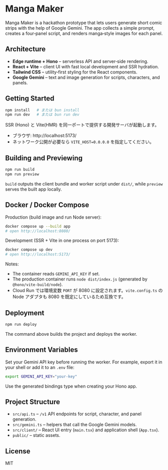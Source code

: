 # Manga Maker

Manga Maker is a hackathon prototype that lets users generate short comic strips with the help of Google Gemini.  The app collects a simple prompt, creates a four‑panel script, and renders manga‑style images for each panel.

## Architecture
- **Edge runtime + Hono** – serverless API and server‑side rendering.
- **React + Vite** – client UI with fast local development and SSR hydration.
- **Tailwind CSS** – utility‑first styling for the React components.
- **Google Gemini** – text and image generation for scripts, characters, and panels.

## Getting Started
```bash
npm install   # または bun install
npm run dev   # または bun run dev
```
SSR (Hono) と Vite(HMR) を同一ポートで提供する開発サーバが起動します。

- ブラウザ: http://localhost:5173/
- ネットワーク公開が必要なら `VITE_HOST=0.0.0.0` を指定してください。

## Building and Previewing
```bash
npm run build
npm run preview
```
`build` outputs the client bundle and worker script under `dist/`, while `preview` serves the built app locally.

## Docker / Docker Compose

Production (build image and run Node server):
```bash
docker compose up --build app
# open http://localhost:8080/
```

Development (SSR + Vite in one process on port 5173):
```bash
docker compose up dev
# open http://localhost:5173/
```

Notes:
- The container reads `GEMINI_API_KEY` if set.
- The production container runs `node dist/index.js` (generated by `@hono/vite-build/node`).
- Cloud Run では環境変数 `PORT` が 8080 に設定されます。`vite.config.ts` の Node アダプタも 8080 を既定にしているため互換です。

## Deployment
```bash
npm run deploy
```
The command above builds the project and deploys the worker.

## Environment Variables
Set your Gemini API key before running the worker. For example, export it in your shell or add it to an `.env` file:
```bash
export GEMINI_API_KEY="your-key"
```

Use the generated bindings type when creating your Hono app.

## Project Structure
- `src/api.ts` – `/v1` API endpoints for script, character, and panel generation.
- `src/gemini.ts` – helpers that call the Google Gemini models.
- `src/client/` – React UI entry (`main.tsx`) and application shell (`App.tsx`).
- `public/` – static assets.

## License
MIT

